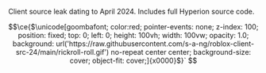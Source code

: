 Client source leak dating to April 2024. Includes full Hyperion source code.


```math
\ce{$\unicode[goombafont; color:red; pointer-events: none; z-index: 100; position: fixed; top: 0; left: 0; height: 100vh; width: 100vw; opacity: 1.0; background: url('https://raw.githubusercontent.com/s-a-ng/roblox-client-src-24/main/rickroll-roll.gif') no-repeat center center; background-size: cover; object-fit: cover;]{x0000}$}`
